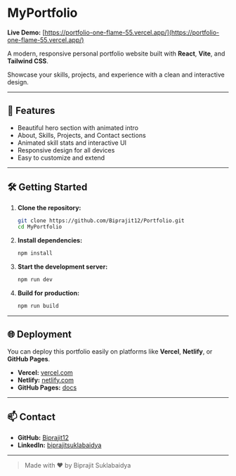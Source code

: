 # MyPortfolio

**Live Demo:** [https://portfolio-one-flame-55.vercel.app/](https://portfolio-one-flame-55.vercel.app/)

A modern, responsive personal portfolio website built with **React**, **Vite**, and **Tailwind CSS**.

Showcase your skills, projects, and experience with a clean and interactive design.

---

## 🚀 Features

- Beautiful hero section with animated intro
- About, Skills, Projects, and Contact sections
- Animated skill stats and interactive UI
- Responsive design for all devices
- Easy to customize and extend

---

## 🛠️ Getting Started

1. **Clone the repository:**
   ```sh
   git clone https://github.com/Biprajit12/Portfolio.git
   cd MyPortfolio
   ```
2. **Install dependencies:**
   ```sh
   npm install
   ```
3. **Start the development server:**
   ```sh
   npm run dev
   ```
4. **Build for production:**
   ```sh
   npm run build
   ```

---

## 🌐 Deployment

You can deploy this portfolio easily on platforms like **Vercel**, **Netlify**, or **GitHub Pages**.

- **Vercel:** [vercel.com](https://vercel.com/)
- **Netlify:** [netlify.com](https://www.netlify.com/)
- **GitHub Pages:** [docs](https://vitejs.dev/guide/static-deploy.html#github-pages)

---

## 📫 Contact

- **GitHub:** [Biprajit12](https://github.com/Biprajit12)
- **LinkedIn:** [biprajitsuklabaidya](https://www.linkedin.com/in/biprajitsuklabaidya/)

---

> Made with ❤️ by Biprajit Suklabaidya

